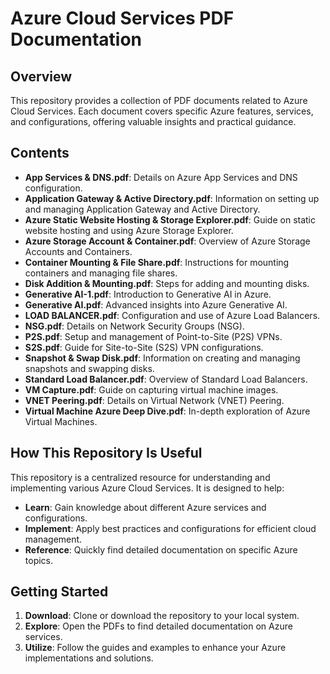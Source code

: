 # Azure Cloud Services PDF Documentation

## Overview

This repository provides a collection of PDF documents related to Azure Cloud Services. Each document covers specific Azure features, services, and configurations, offering valuable insights and practical guidance.

## Contents

- **App Services & DNS.pdf**: Details on Azure App Services and DNS configuration.
- **Application Gateway & Active Directory.pdf**: Information on setting up and managing Application Gateway and Active Directory.
- **Azure Static Website Hosting & Storage Explorer.pdf**: Guide on static website hosting and using Azure Storage Explorer.
- **Azure Storage Account & Container.pdf**: Overview of Azure Storage Accounts and Containers.
- **Container Mounting & File Share.pdf**: Instructions for mounting containers and managing file shares.
- **Disk Addition & Mounting.pdf**: Steps for adding and mounting disks.
- **Generative AI-1.pdf**: Introduction to Generative AI in Azure.
- **Generative AI.pdf**: Advanced insights into Azure Generative AI.
- **LOAD BALANCER.pdf**: Configuration and use of Azure Load Balancers.
- **NSG.pdf**: Details on Network Security Groups (NSG).
- **P2S.pdf**: Setup and management of Point-to-Site (P2S) VPNs.
- **S2S.pdf**: Guide for Site-to-Site (S2S) VPN configurations.
- **Snapshot & Swap Disk.pdf**: Information on creating and managing snapshots and swapping disks.
- **Standard Load Balancer.pdf**: Overview of Standard Load Balancers.
- **VM Capture.pdf**: Guide on capturing virtual machine images.
- **VNET Peering.pdf**: Details on Virtual Network (VNET) Peering.
- **Virtual Machine Azure Deep Dive.pdf**: In-depth exploration of Azure Virtual Machines.

## How This Repository Is Useful

This repository is a centralized resource for understanding and implementing various Azure Cloud Services. It is designed to help:

- **Learn**: Gain knowledge about different Azure services and configurations.
- **Implement**: Apply best practices and configurations for efficient cloud management.
- **Reference**: Quickly find detailed documentation on specific Azure topics.

## Getting Started

1. **Download**: Clone or download the repository to your local system.
2. **Explore**: Open the PDFs to find detailed documentation on Azure services.
3. **Utilize**: Follow the guides and examples to enhance your Azure implementations and solutions.
